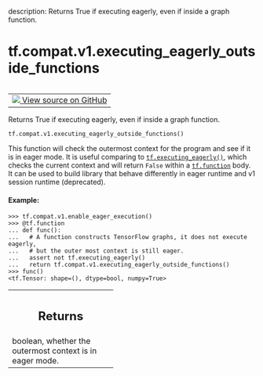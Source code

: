 description: Returns True if executing eagerly, even if inside a graph function.

<div itemscope itemtype="http://developers.google.com/ReferenceObject">
<meta itemprop="name" content="tf.compat.v1.executing_eagerly_outside_functions" />
<meta itemprop="path" content="Stable" />
</div>

# tf.compat.v1.executing_eagerly_outside_functions

<!-- Insert buttons and diff -->

<table class="tfo-notebook-buttons tfo-api nocontent" align="left">
<td>
  <a target="_blank" href="https://github.com/tensorflow/tensorflow/blob/r2.4/tensorflow/python/framework/ops.py#L5744-L5774">
    <img src="https://www.tensorflow.org/images/GitHub-Mark-32px.png" />
    View source on GitHub
  </a>
</td>
</table>



Returns True if executing eagerly, even if inside a graph function.

<pre class="devsite-click-to-copy prettyprint lang-py tfo-signature-link">
<code>tf.compat.v1.executing_eagerly_outside_functions()
</code></pre>



<!-- Placeholder for "Used in" -->

This function will check the outermost context for the program and see if
it is in eager mode. It is useful comparing to <a href="../../../tf/executing_eagerly.md"><code>tf.executing_eagerly()</code></a>,
which checks the current context and will return `False` within a
<a href="../../../tf/function.md"><code>tf.function</code></a> body. It can be used to build library that behave differently
in eager runtime and v1 session runtime (deprecated).

#### Example:



```
>>> tf.compat.v1.enable_eager_execution()
>>> @tf.function
... def func():
...   # A function constructs TensorFlow graphs, it does not execute eagerly,
...   # but the outer most context is still eager.
...   assert not tf.executing_eagerly()
...   return tf.compat.v1.executing_eagerly_outside_functions()
>>> func()
<tf.Tensor: shape=(), dtype=bool, numpy=True>
```

<!-- Tabular view -->
 <table class="responsive fixed orange">
<colgroup><col width="214px"><col></colgroup>
<tr><th colspan="2"><h2 class="add-link">Returns</h2></th></tr>
<tr class="alt">
<td colspan="2">
boolean, whether the outermost context is in eager mode.
</td>
</tr>

</table>

